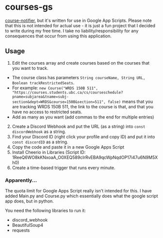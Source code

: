 # courses-gs
[course-notifier](https://github.com/bktsim/course-notifier), but it's written for use in Google App Scripts.
Please note that this is not intended for actual use - it is just a fun project that I decided to write during my free time. I take no liability/responsibility for any consequences that occur from using this application. 

## Usage
1. Edit the courses array and create courses based on the courses that you want to track.
  * The course class has parameters `String courseName, String URL, Boolean trackRestrictedSeats`.
  * For example: `new Course("WRDS 150B 511", "https://courses.students.ubc.ca/cs/courseschedule?pname=subjarea&tname=subj-section&dept=WRDS&course=150B&section=511", false)` means that you are tracking WRDS 150B 511, the link to the course is that, and that you have no access to restricted seats.
  * Add as many as you want (add commas to the end for multiple entries)
2. Create a Discord Webhook and put the URL (as a string) into `const discordWebhook` as a string.
3. Find your Discord ID (right click your profile and copy ID) and put it into `const discordID` as a string.
4. Copy the code and paste it in a new Google Apps Script
5. Install Cheerio in Libraries (Script ID: 1ReeQ6WO8kKNxoaA_O0XEQ589cIrRvEBA9qcWpNqdOP17i47u6N9M5Xh0)
6. Create a time-based trigger that runs every minute.

### Apparently...
The quota limit for Google Apps Script really isn't intended for this. I have added Main.py and Course.py which essentially does what the google script app does, but in python. 

You need the following libraries to run it:
 * discord_webhook
 * BeautifulSoup4
 * requests
